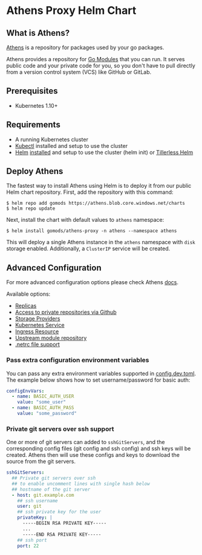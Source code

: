 # Athens Proxy Helm Chart

## What is Athens?

[Athens](https://docs.gomods.io) is a repository for packages used by your go packages.

Athens provides a repository for [Go Modules](https://github.com/golang/go/wiki/Modules) that you can run. It serves public code and your private code for you, so you don't have to pull directly from a version control system (VCS) like GitHub or GitLab.

## Prerequisites

* Kubernetes 1.10+

## Requirements

- A running Kubernetes cluster
- [Kubectl](https://kubernetes.io/docs/tasks/tools/install-kubectl/) installed and setup to use the cluster
- [Helm](https://helm.sh/) [installed](https://github.com/helm/helm#install) and setup to use the cluster (helm init) or [Tillerless Helm](https://github.com/rimusz/helm-tiller)

## Deploy Athens

The fastest way to install Athens using Helm is to deploy it from our public Helm chart repository. First, add the repository with this command:

```console
$ helm repo add gomods https://athens.blob.core.windows.net/charts
$ helm repo update
```

Next, install the chart with default values to `athens` namespace:  

```
$ helm install gomods/athens-proxy -n athens --namespace athens
```

This will deploy a single Athens instance in the `athens` namespace with `disk` storage enabled. Additionally, a `ClusterIP` service will be created.


## Advanced Configuration

For more advanced configuration options please check Athens [docs](https://docs.gomods.io/install/install-on-kubernetes/#advanced-configuration).

Available options:
- [Replicas](https://docs.gomods.io/install/install-on-kubernetes/#replicas)
- [Access to private repositories via Github](https://docs.gomods.io/install/install-on-kubernetes/#give-athens-access-to-private-repositories-via-github-token-optional)
- [Storage Providers](https://docs.gomods.io/install/install-on-kubernetes/#storage-providers)
- [Kubernetes Service](https://docs.gomods.io/install/install-on-kubernetes/#kubernetes-service)
- [Ingress Resource](https://docs.gomods.io/install/install-on-kubernetes/#ingress-resource)
- [Upstream module repository](https://docs.gomods.io/install/install-on-kubernetes/#upstream-module-repository)
- [.netrc file support](https://docs.gomods.io/install/install-on-kubernetes/#netrc-file-support)

### Pass extra configuration environment variables

You can pass any extra environment variables supported in [config.dev.toml](https://github.com/gomods/athens/blob/master/config.dev.toml).
The example below shows how to set username/password for basic auth:

```yaml
configEnvVars:
  - name: BASIC_AUTH_USER
    value: "some_user"
  - name: BASIC_AUTH_PASS
    value: "some_password"
```

### Private git servers over ssh support

One or more of git servers can added to `sshGitServers`, and the corresponding config files (git config and ssh config) and ssh keys will be created. Athens then will use these configs and keys to download the source from the git servers.

```yaml
sshGitServers: 
  ## Private git servers over ssh
  ## to enable uncomment lines with single hash below
  ## hostname of the git server
  - host: git.example.com
    ## ssh username
    user: git
    ## ssh private key for the user
    privateKey: |
      -----BEGIN RSA PRIVATE KEY-----
      ...
      -----END RSA PRIVATE KEY-----
    ## ssh port
    port: 22
```
